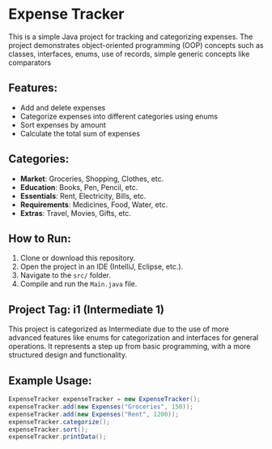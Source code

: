 # Expense Tracker

This is a simple Java project for tracking and categorizing expenses. The project demonstrates object-oriented programming (OOP) concepts 
such as classes, interfaces, enums, use of records, simple generic concepts like comparators 

## Features:
- Add and delete expenses
- Categorize expenses into different categories using enums
- Sort expenses by amount 
- Calculate the total sum of expenses

## Categories:
- **Market**: Groceries, Shopping, Clothes, etc.
- **Education**: Books, Pen, Pencil, etc.
- **Essentials**: Rent, Electricity, Bills, etc.
- **Requirements**: Medicines, Food, Water, etc.
- **Extras**: Travel, Movies, Gifts, etc.

## How to Run:
1. Clone or download this repository.
2. Open the project in an IDE (IntelliJ, Eclipse, etc.).
3. Navigate to the `src/` folder.
4. Compile and run the `Main.java` file.

## Project Tag: i1 (Intermediate 1)
This project is categorized as Intermediate due to the use of more advanced features like enums for categorization and interfaces for general 
operations. It represents a step up from basic programming, with a more structured design and functionality.

## Example Usage:
```java
ExpenseTracker expenseTracker = new ExpenseTracker();
expenseTracker.add(new Expenses("Groceries", 150));
expenseTracker.add(new Expenses("Rent", 1200));
expenseTracker.categorize();
expenseTracker.sort();
expenseTracker.printData();
